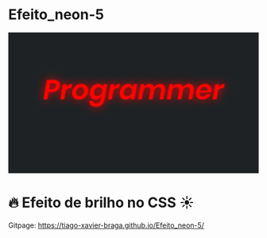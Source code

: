 # Efeito_neon-5
![Screenshot](preview.png)


# :fire: Efeito de brilho no CSS :sunny:


Gitpage: https://tiago-xavier-braga.github.io/Efeito_neon-5/
